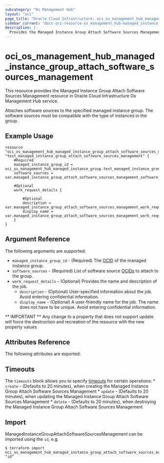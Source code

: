 ```yaml
---
subcategory: "Os Management Hub"
layout: "oci"
page_title: "Oracle Cloud Infrastructure: oci_os_management_hub_managed_instance_group_attach_software_sources_management"
sidebar_current: "docs-oci-resource-os_management_hub-managed_instance_group_attach_software_sources_management"
description: |-
  Provides the Managed Instance Group Attach Software Sources Management resource in Oracle Cloud Infrastructure Os Management Hub service
---
```


# oci_os_management_hub_managed_instance_group_attach_software_sources_management
This resource provides the Managed Instance Group Attach Software Sources Management resource in Oracle Cloud Infrastructure Os Management Hub service.

Attaches software sources to the specified managed instance group. The software sources must be compatible with the type of instances in the group.


## Example Usage

```hcl
resource "oci_os_management_hub_managed_instance_group_attach_software_sources_management" "test_managed_instance_group_attach_software_sources_management" {
	#Required
	managed_instance_group_id = oci_os_management_hub_managed_instance_group.test_managed_instance_group.id
	software_sources = var.managed_instance_group_attach_software_sources_management_software_sources

	#Optional
	work_request_details {

		#Optional
		description = var.managed_instance_group_attach_software_sources_management_work_request_details_description
		display_name = var.managed_instance_group_attach_software_sources_management_work_request_details_display_name
	}
}
```

## Argument Reference

The following arguments are supported:

* `managed_instance_group_id` - (Required) The [OCID](https://docs.cloud.oracle.com/iaas/Content/General/Concepts/identifiers.htm) of the managed instance group.
* `software_sources` - (Required) List of software source [OCIDs](https://docs.cloud.oracle.com/iaas/Content/General/Concepts/identifiers.htm) to attach to the group.
* `work_request_details` - (Optional) Provides the name and description of the job.
	* `description` - (Optional) User-specified information about the job. Avoid entering confidential information.
	* `display_name` - (Optional) A user-friendly name for the job. The name does not have to be unique. Avoid entering confidential information.


** IMPORTANT **
Any change to a property that does not support update will force the destruction and recreation of the resource with the new property values

## Attributes Reference

The following attributes are exported:


## Timeouts

The `timeouts` block allows you to specify [timeouts](https://registry.terraform.io/providers/oracle/oci/latest/docs/guides/changing_timeouts) for certain operations:
	* `create` - (Defaults to 20 minutes), when creating the Managed Instance Group Attach Software Sources Management
	* `update` - (Defaults to 20 minutes), when updating the Managed Instance Group Attach Software Sources Management
	* `delete` - (Defaults to 20 minutes), when destroying the Managed Instance Group Attach Software Sources Management


## Import

ManagedInstanceGroupAttachSoftwareSourcesManagement can be imported using the `id`, e.g.

```
$ terraform import oci_os_management_hub_managed_instance_group_attach_software_sources_management.test_managed_instance_group_attach_software_sources_management "id"
```


